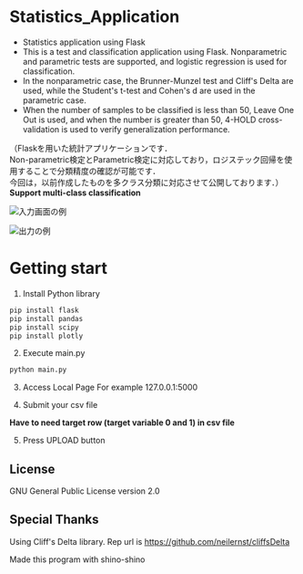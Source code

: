 # Statistics_Application
- Statistics application using Flask  
- This is a test and classification application using Flask. Nonparametric and parametric tests are supported, and logistic regression is used for classification.  
- In the nonparametric case, the Brunner-Munzel test and Cliff's Delta are used, while the Student's t-test and Cohen's d are used in the parametric case.  
- When the number of samples to be classified is less than 50, Leave One Out is used, and when the number is greater than 50, 4-HOLD cross-validation is used to verify generalization performance.  
  
（Flaskを用いた統計アプリケーションです．  
Non-parametric検定とParametric検定に対応しており，ロジステック回帰を使用することで分類精度の確認が可能です．  
今回は，以前作成したものを多クラス分類に対応させて公開しております．）
**Support multi-class classification**

![入力画面の例](doc/input.png "入力画面の例")

![出力の例](doc/output.png "出力の例")
# Getting start

1. Install Python library
~~~ python
pip install flask
pip install pandas
pip install scipy
pip install plotly
~~~

2. Execute main.py
~~~ python
python main.py
~~~

3. Access Local Page
For example
127.0.0.1:5000

4. Submit your csv file

**Have to need target row (target variable 0 and 1) in csv file**

5. Press UPLOAD button

## License

GNU General Public License version 2.0

## Special Thanks

Using Cliff's Delta library. Rep url is https://github.com/neilernst/cliffsDelta

Made this program with shino-shino
